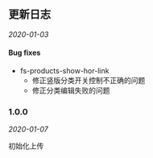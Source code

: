 ## 更新日志

*2020-01-03*

#### Bug fixes
- fs-products-show-hor-link
  - 修正竖版分类开关控制不正确的问题
  - 修正分类编辑失败的问题

### 1.0.0

*2020-01-07*

初始化上传